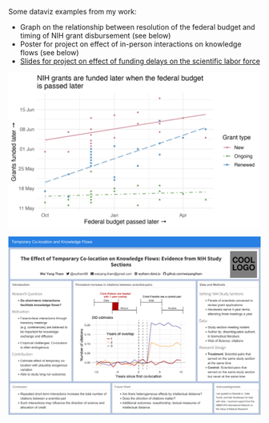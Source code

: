 Some dataviz examples from my work:

- Graph on the relationship between resolution of the federal budget and timing of NIH grant disbursement (see below)
- Poster for project on effect of in-person interactions on knowledge flows (see below)
- [Slides for project on effect of funding delays on the scientific labor force](https://majestic-nasturtium-1a6e67.netlify.app/#34)

![](fed-v-nih-funding.png)

![](sole2018.png)
